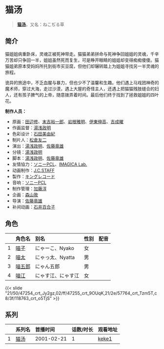 # 猫汤


> <u>**[猫汤](https://bgm.tv/subject/4028)**</u>，又名：ねこぢる草

## 简介

猫姐姐病重卧床，灵魂正被死神带走。猫猫弟弟拼命与死神争回姐姐的灵魂，千辛万苦却只争回一半，姐姐虽然死而复生，可是睁开眼睛的姐姐却变得痴痴傻傻。猫猫姐弟原本受妈妈所托到街市买豆腐，但他们却辗转踏上为姐姐寻找另一半灵魂的旅程。

诡异的旅途中，不乏血腥与暴力，但也少不了温馨和生趣。他们遇上马戏团神奇的魔术师，穿过大海，走过沙漠，遇上大屋的奇怪主人，还遇上把猫猫残肢缝合的妇人，还有孩子脾气的上帝，随意拨弄着时间。最后他们终于找到了拯救姐姐的四叶花。

**制作人员：**
- 原画：[田辺修](https://bgm.tv/person/14509)、[末吉裕一郎](https://bgm.tv/person/2251)、[岩根雅明](https://bgm.tv/person/12160)、[伊東伸高](https://bgm.tv/person/3164)、[吉成曜](https://bgm.tv/person/9752)
- 作画监督：[湯浅政明](https://bgm.tv/person/2280)
- 色彩设计：[石田美由紀](https://bgm.tv/person/940)
- 制片人：[松倉友二](https://bgm.tv/person/2654)
- 演出：[湯浅政明](https://bgm.tv/person/2280)、[佐藤竜雄](https://bgm.tv/person/548)
- 分镜：[湯浅政明](https://bgm.tv/person/2280)
- 脚本：[湯浅政明](https://bgm.tv/person/2280)、[佐藤竜雄](https://bgm.tv/person/548)
- 友情協力：[ソニーPCL](https://bgm.tv/person/1491)、[IMAGICA Lab.](https://bgm.tv/person/265)
- 动画制作：[J.C.STAFF](https://bgm.tv/person/390)
- 製作：[キングレコード](https://bgm.tv/person/264)
- 音响：[ソニーPCL](https://bgm.tv/person/1491)
- 制作管理：[加藤淳](https://bgm.tv/person/35923)
- 企画：[森山敦](https://bgm.tv/person/1535)
- 导演：[佐藤竜雄](https://bgm.tv/person/548)
- 补间动画：[石井百合子](https://bgm.tv/person/3512)

## 角色

|     |   角色名   |   别名  | 性别 |  配音  |
|:--- |:------  |:----      |:---  |:--   |
| 1 | [喵子](https://bgm.tv/character/47254) | にゃーこ、Nyako | 女 |  |
| 2 | [喵太](https://bgm.tv/character/47255) | にゃっ太、Nyatta | 男 |  |
| 3 | [喵五郎](https://bgm.tv/character/57764) | にゃん五郎 | 男 |  |
| 4 | [喵江](https://bgm.tv/character/118763) | にゃす江、にゃす江 | 女 |  |

{{< slide "21/50/47254_crt_Jy2gz,02/ff/47255_crt_9OUqK,21/2e/57764_crt_Tzm5T,c8/3f/118763_crt_o5TjS" >}}

## 系列

|     | 系列名 | 首播时间       | 话数/时长 | 观看地址                                                    |
| :-- | :-- | :--------- | :---- | :------------------------------------------------------ |
| 1   |[猫汤](https://bgm.tv/subject/4028)| 2001-02-21 | 1     | [keke1](https://www.keke1.app/play/24678-4-196539.html) |



